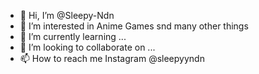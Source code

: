 - 👋 Hi, I’m @Sleepy-Ndn
- 👀 I’m interested in Anime Games snd many other things
- 🌱 I’m currently learning ...
- 💞️ I’m looking to collaborate on ...
- 📫 How to reach me Instagram @sleepyyndn 

<!---
Sleepy-Ndn/Sleepy-Ndn is a ✨ special ✨ repository because its `README.md` (this file) appears on your GitHub profile.
You can click the Preview link to take a look at your changes.
--->
